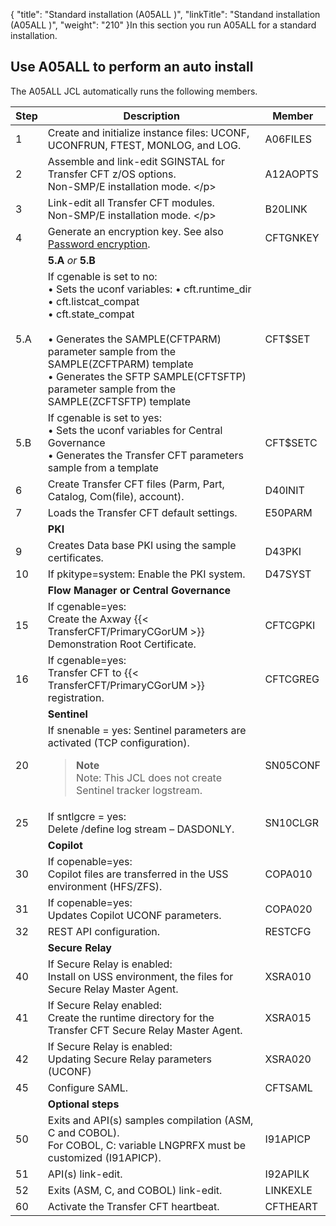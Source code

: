 {
    "title": "Standard installation (A05ALL )",
    "linkTitle": "Standand installation (A05ALL )",
    "weight": "210"
}In this section you run A05ALL for a standard installation.

Use A05ALL to perform an auto install
-------------------------------------

The A05ALL JCL automatically runs the following members.


| Step  | Description  | Member  |
| --- | --- | --- |
| 1  | Create and initialize instance files: UCONF, UCONFRUN, FTEST, MONLOG, and LOG.  | A06FILES  |
| 2  | Assemble and link-edit SGINSTAL for Transfer CFT z/OS options.<br/> Non-SMP/E installation mode. &lt;/p&gt; | A12AOPTS  |
| 3  | Link-edit all Transfer CFT modules.<br/> Non-SMP/E installation mode. &lt;/p&gt; | B20LINK  |
| 4  | Generate an encryption key. See also <a href="../t_customize_instance_zos#Password">Password encryption</a>.  | CFTGNKEY  |
|   | **5.A** *or* **5.B**  |   |
| 5.A  | If cgenable is set to no:<br/> • Sets the uconf variables: • cft.runtime_dir<br/> • cft.listcat_compat<br/> • cft.state_compat<br/> <br/> • Generates the SAMPLE(CFTPARM) parameter sample from the SAMPLE(ZCFTPARM) template<br/> • Generates the SFTP SAMPLE(CFTSFTP) parameter sample from the SAMPLE(ZCFTSFTP) template | CFT$SET  |
| 5.B  | If cgenable is set to yes:<br/> • Sets the uconf variables for Central Governance<br/> • Generates the Transfer CFT parameters sample from a template | CFT$SETC  |
| 6  | Create Transfer CFT files (Parm, Part, Catalog, Com(file), account). | D40INIT  |
| 7  | Loads the Transfer CFT default settings. | E50PARM  |
|   | **PKI**  |   |
| 9  | Creates Data base PKI using the sample certificates. | D43PKI  |
| 10  | If pkitype=system: Enable the PKI system. | D47SYST  |
|   | **Flow Manager or Central Governance**  |   |
| 15  | If cgenable=yes:<br/> Create the Axway {{< TransferCFT/PrimaryCGorUM  >}} Demonstration Root Certificate. | CFTCGPKI  |
| 16  | If cgenable=yes:<br/> Transfer CFT to {{< TransferCFT/PrimaryCGorUM  >}} registration. | CFTCGREG  |
|   | **Sentinel**  |   |
| 20  | If snenable = yes: Sentinel parameters are activated (TCP configuration).<br/> <blockquote> **Note**<br/> Note: This JCL does not create Sentinel tracker logstream.<br/> </blockquote>  | SN05CONF  |
| 25  | If sntlgcre = yes:<br/> Delete /define log stream – DASDONLY. | SN10CLGR  |
|   | **Copilot**  |   |
| 30  | If copenable=yes:<br/> Copilot files are transferred in the USS environment (HFS/ZFS). | COPA010  |
| 31  | If copenable=yes:<br/> Updates Copilot UCONF parameters. | COPA020  |
| 32  | REST API configuration.  | RESTCFG  |
|   | **Secure Relay**  |   |
| 40  | If Secure Relay is enabled:<br/> Install on USS environment, the files for Secure Relay Master Agent. | XSRA010  |
| 41  | If Secure Relay enabled:<br/> Create the runtime directory for the Transfer CFT Secure Relay Master Agent. | XSRA015  |
| 42  | If Secure Relay is enabled:<br/> Updating Secure Relay parameters (UCONF) | XSRA020  |
| 45  | Configure SAML.  | CFTSAML  |
|   | **Optional steps**  |   |
| 50  | Exits and API(s) samples compilation (ASM, C and COBOL).<br/> For COBOL, C: variable LNGPRFX must be customized (I91APICP). | I91APICP  |
| 51  | API(s) link-edit.  | I92APILK  |
| 52  | Exits (ASM, C, and COBOL) link-edit.  | LINKEXLE  |
| 60  | Activate the Transfer CFT heartbeat.  | CFTHEART  |

